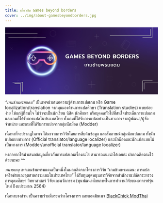 ```yaml
---
title: เกี่ยวกับ Games beyond borders
cover: ../img/about-gamesbeyondborders.jpg
---
```


![Games beyond borders](../img/about-gamesbeyondborders.jpg)

<div class="font-serif text-xl sm:text-2xl leading-relaxed sm:leading-relaxed"><em>“เกมข้ามพรมแดน”</em> เป็นเพจนำเสนอความรู้ด้านการแปลเกม หรือ Game localization/translation จากมุมมองด้านการแปลศึกษา (Translation studies) แบบย่อยง่าย ให้แก่ผู้ที่สนใจ ไม่ว่าจะเป็นนักเรียน นิสิต นักศึกษา หรือบุคคลทั่วไปที่สนใจประเด็นการแปลเกม และเกมที่ได้รับการแปลในประเทศไทย ทั้งเกมที่ได้รับการแปลอย่างเป็นทางการจากผู้พัฒนา/ผู้จัดจำหน่าย และเกมที่ได้รับการแปลจากกลุ่มนักม็อด (Modder)</div>

เนื้อหาที่จะปรากฏในเพจ ได้มาจากการวิจัยโดยการสืบค้นข้อมูล และสัมภาษณ์กลุ่มนักแปลเกม ทั้งนักแปลแบบทางการ (Official translator/language localizer) และนักม็อดและนักแปลแบบไม่เป็นทางการ (Modder/unofficial translator/language localizer)

หากอยากให้นำเสนอข้อมูลเกี่ยวกับการแปลเกมเรื่องอะไร สามารถแนะนำได้เลยค่ะ ฝากกดติดตามไว้ด้วยนะคะ ^^

*หมายเหตุ* เพจเกมข้ามพรมแดนเป็นหนึ่งในผลผลิตจากโครงการวิจัย “เกมข้ามพรมแดน: การแปล เครือข่ายและอุตสาหกรรมเกมในประเทศไทย” ได้รับทุนอุดหนุนการวิจัยจากสำนักงานปลัดกระทรวงการอุดมศึกษา วิทยาศาสตร์ วิจัยและนวัตกรรม (ทุนพัฒนาศักยภาพในการทำงานวิจัยของอาจารย์รุ่นใหม่ ปีงบประมาณ 2564)

เนื้อหาบางส่วน เป็นความร่วมมือระหว่างโครงการฯ และแอดมินเพจ <a href="https://www.facebook.com/BlackChickModThai/" target="_blank">BlackChick ModThai</a>
